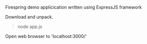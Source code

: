 
 Firespring demo applicication written using ExpressJS framework

 Download and unpack. 
 
 > node app.js

 Open web browser to 'localhost:3000/'
